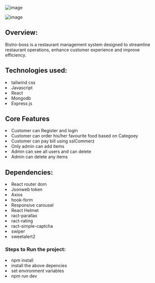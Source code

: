 ![image](https://github.com/user-attachments/assets/0b4e19d2-51f6-46d2-8ce7-d9153b07815e)

![image](https://github.com/user-attachments/assets/76faddbb-567f-4892-b49c-ed82ede965da)

<h2>Overview:</h2>
<p>Bistro-boss is a restaurant management system designed to streamline restaurant operations, enhance customer experience and improve efficiency. </p>

<h2>Technologies used:</h2>
<li>tailwind css</li>
<li>Javascript</li>
<li>React</li>
<li>Mongodb</li>
<li>Express js</li>

<h2>Core Features</h2>
<li>Customer can Register and login</li>
<li>Customer can order his/her favourite food based on Categoey</li>
<li>Customer can pay bill using sslCommerz</li>
<li>Only admin can add items</li>
<li>Admin can see all users and can delete</li>
<li>Admin can delete any items</li>

<h2>Dependencies:</h2>
<li>React router dom</li>
<li>Jsonweb token</li>
<li>Axios</li>
<li>hook-form</li>
<li>Responsive carousel</li>
<li>React Helmet</li>
<li>ract-parallax</li>
<li>ract-rating</li>
<li>ract-simple-captcha</li>
<li>swiper</li>
<li>sweetalert2</li>

<h3>Steps to Run the project:</h3>
<li>npm install</li>
<li>install the above depencies</li>
<li>set environment variables </li>
<li>npm run dev</li>

